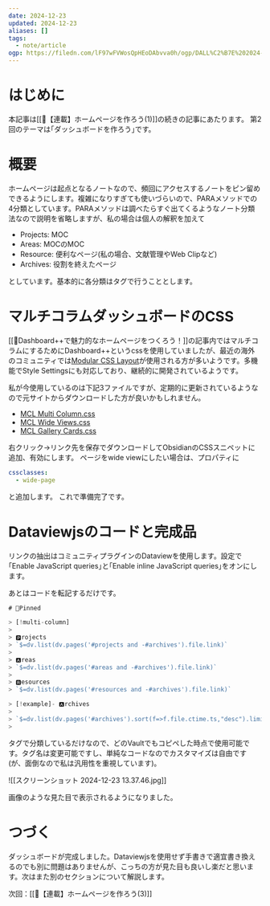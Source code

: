 ```yaml
---
date: 2024-12-23
updated: 2024-12-23
aliases: []
tags:
  - note/article
ogp: https://filedn.com/lF97wFVWosQpHEoDAbvva0h/ogp/DALL%C2%B7E%202024-12-22%2017.58.45%20-%20An%20abstract%20illustration%20inspired%20by%20the%20concept%20of%20fundamentals%2C%20featuring%20geometric%20shapes%20such%20as%20circles%2C%20triangles%2C%20and%20squares%20in%20a%20harmonious%20c.jpg
---
```


# はじめに

本記事は[[📘【連載】ホームページを作ろう(1)]]の続きの記事にあたります。
第2回のテーマは｢ダッシュボードを作ろう｣です。

# 概要

ホームページは起点となるノートなので、頻回にアクセスするノートをピン留めできるようにします。複雑になりすぎても使いづらいので、PARAメソッドでの4分類としています。PARAメソッドは調べたらすぐ出てくるようなノート分類法なので説明を省略しますが、私の場合は個人の解釈を加えて

- Projects: MOC
- Areas: MOCのMOC
- Resource: 便利なページ(私の場合、文献管理やWeb Clipなど)
- Archives: 役割を終えたページ

としています。基本的に各分類はタグで行うこととします。

# マルチコラムダッシュボードのCSS

[[📘Dashboard++で魅力的なホームページをつくろう！]]の記事内ではマルチコラムにするためにDashboard++というcssを使用していましたが、最近の海外のコミュニティでは[Modular CSS Layout](https://github.com/efemkay/obsidian-modular-css-layout)が使用される方が多いようです。多機能でStyle Settingsにも対応しており、継続的に開発されているようです。

私が今使用しているのは下記3ファイルですが、定期的に更新されているようなので元サイトからダウンロードした方が良いかもしれません。

- [MCL Multi Column.css](https://filedn.com/lF97wFVWosQpHEoDAbvva0h/Publish/MCL%20Multi%20Column.css)
- [MCL Wide Views.css](https://filedn.com/lF97wFVWosQpHEoDAbvva0h/Publish/MCL%20Wide%20Views.css)
- [MCL Gallery Cards.css](https://filedn.com/lF97wFVWosQpHEoDAbvva0h/Publish/MCL%20Gallery%20Cards.css)

右クリック→リンク先を保存でダウンロードしてObsidianのCSSスニペットに追加、有効にします。
ページをwide viewにしたい場合は、プロパティに

```yaml
cssclasses: 
  - wide-page
```

と追加します。
これで準備完了です。

# Dataviewjsのコードと完成品

リンクの抽出はコミュニティプラグインのDataviewを使用します。設定で｢Enable JavaScript queries｣と｢Enable inline JavaScript queries｣をオンにします。

あとはコードを転記するだけです。

```js
# 📌Pinned

> [!multi-column]
> 
> 🅿️rojects
> `$=dv.list(dv.pages('#projects and -#archives').file.link)`
> 
> 🅰reas
> `$=dv.list(dv.pages('#areas and -#archives').file.link)`
> 
> 🆁esources
> `$=dv.list(dv.pages('#resources and -#archives').file.link)`

> [!example]- 🅰rchives
> 
> `$=dv.list(dv.pages('#archives').sort(f=>f.file.ctime.ts,"desc").limit(5).file.link)`
> 
```

タグで分類しているだけなので、どのVaultでもコピペした時点で使用可能です。タグ名は変更可能ですし、単純なコードなのでカスタマイズは自由です(が、面倒なので私は汎用性を重視しています)。

![[スクリーンショット 2024-12-23 13.37.46.jpg]]

画像のような見た目で表示されるようになりました。

# つづく

ダッシュボードが完成しました。Dataviewjsを使用せず手書きで適宜書き換えるのでも別に問題はありませんが、こっちの方が見た目も良いし楽だと思います。次はまた別のセクションについて解説します。

次回：[[📘【連載】ホームページを作ろう(3)]]
